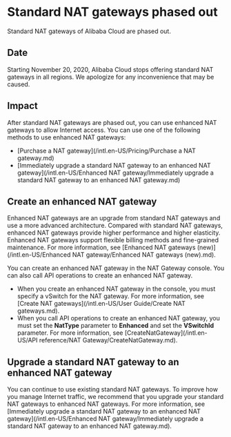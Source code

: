 # Standard NAT gateways phased out

Standard NAT gateways of Alibaba Cloud are phased out.

## Date

Starting November 20, 2020, Alibaba Cloud stops offering standard NAT gateways in all regions. We apologize for any inconvenience that may be caused.

## Impact

After standard NAT gateways are phased out, you can use enhanced NAT gateways to allow Internet access. You can use one of the following methods to use enhanced NAT gateways:

-   [Purchase a NAT gateway](/intl.en-US/Pricing/Purchase a NAT gateway.md)
-   [Immediately upgrade a standard NAT gateway to an enhanced NAT gateway](/intl.en-US/Enhanced NAT gateway/Immediately upgrade a standard NAT gateway to an enhanced NAT gateway.md)

## Create an enhanced NAT gateway

Enhanced NAT gateways are an upgrade from standard NAT gateways and use a more advanced architecture. Compared with standard NAT gateways, enhanced NAT gateways provide higher performance and higher elasticity. Enhanced NAT gateways support flexible billing methods and fine-grained maintenance. For more information, see [Enhanced NAT gateways \(new\)](/intl.en-US/Enhanced NAT gateway/Enhanced NAT gateways (new).md).

You can create an enhanced NAT gateway in the NAT Gateway console. You can also call API operations to create an enhanced NAT gateway.

-   When you create an enhanced NAT gateway in the console, you must specify a vSwitch for the NAT gateway. For more information, see [Create NAT gateways](/intl.en-US/User Guide/Create NAT gateways.md).
-   When you call API operations to create an enhanced NAT gateway, you must set the **NatType** parameter to **Enhanced** and set the **VSwitchId** parameter. For more information, see [CreateNatGateway](/intl.en-US/API reference/NAT Gateway/CreateNatGateway.md).

## Upgrade a standard NAT gateway to an enhanced NAT gateway

You can continue to use existing standard NAT gateways. To improve how you manage Internet traffic, we recommend that you upgrade your standard NAT gateways to enhanced NAT gateways. For more information, see [Immediately upgrade a standard NAT gateway to an enhanced NAT gateway](/intl.en-US/Enhanced NAT gateway/Immediately upgrade a standard NAT gateway to an enhanced NAT gateway.md).

